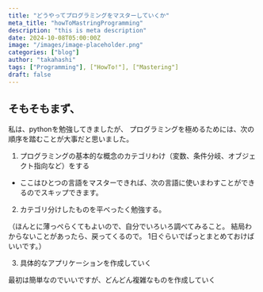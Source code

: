 ```yaml
---
title: "どうやってプログラミングをマスターしていくか"
meta_title: "howToMastringProgramming"
description: "this is meta description"
date: 2024-10-08T05:00:00Z
image: "/images/image-placeholder.png"
categories: ["blog"]
author: "takahashi"
tags: ["Programming"], ["HowTo!"], ["Mastering"]
draft: false
---
```


## そもそもまず、

私は、pythonを勉強してきましたが、
プログラミングを極めるためには、次の順序を踏むことが大事だと思いました。

1. プログラミングの基本的な概念のカテゴリわけ（変数、条件分岐、オブジェクト指向など）をする

- ここはひとつの言語をマスターできれば、次の言語に使いまわすことができるのでスキップできます。

2. カテゴリ分けしたものを平べったく勉強する。

（ほんとに薄っぺらくてもよいので、自分でいろいろ調べてみること。
結局わからないことがあったら、戻ってくるので。
1日ぐらいでぱっとまとめておけばいいです。）

3. 具体的なアプリケーションを作成していく

最初は簡単なのでいいですが、どんどん複雑なものを作成していく
